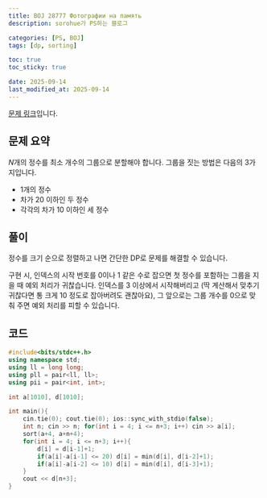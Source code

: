 ```yaml
---
title: BOJ 28777 Фотографии на память
description: sorohue가 PS하는 블로그

categories: [PS, BOJ]
tags: [dp, sorting]

toc: true
toc_sticky: true

date: 2025-09-14
last_modified_at: 2025-09-14
---
```


[문제 링크](https://boj.kr/28777)입니다.

## 문제 요약

$N$개의 정수를 최소 개수의 그룹으로 분할해야 합니다. 그룹을 짓는 방법은 다음의 3가지입니다.

- 1개의 정수
- 차가 20 이하인 두 정수
- 각각의 차가 10 이하인 세 정수

## 풀이

정수를 크기 순으로 정렬하고 나면 간단한 DP로 문제를 해결할 수 있습니다.

구현 시, 인덱스의 시작 번호를 0이나 1 같은 수로 잡으면 첫 정수를 포함하는 그룹을 지을 때 예외 처리가 귀찮습니다. 인덱스를 3 이상에서 시작해버리고 (딱 계산해서 맞추기 귀찮다면 통 크게 10 정도로 잡아버려도 괜찮아요), 그 앞으로는 그룹 개수를 0으로 맞춰 주면 예외 처리를 피할 수 있습니다.

## 코드

```cpp
#include<bits/stdc++.h>
using namespace std;
using ll = long long;
using pll = pair<ll, ll>;
using pii = pair<int, int>;

int a[1010], d[1010];

int main(){
    cin.tie(0); cout.tie(0); ios::sync_with_stdio(false);
    int n; cin >> n; for(int i = 4; i <= n+3; i++) cin >> a[i];
    sort(a+4, a+n+4);
    for(int i = 4; i <= n+3; i++){
        d[i] = d[i-1]+1;
        if(a[i]-a[i-1] <= 20) d[i] = min(d[i], d[i-2]+1);
        if(a[i]-a[i-2] <= 10) d[i] = min(d[i], d[i-3]+1);
    }
    cout << d[n+3];
}
```
